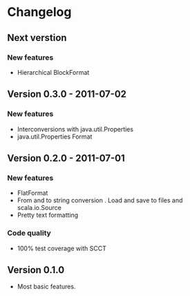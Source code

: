 # Changelog #

## Next verstion ##

### New features ###

  - Hierarchical BlockFormat

## Version 0.3.0 - 2011-07-02 ##

### New features ###
    
  - Interconversions with java.util.Properties
  - java.util.Properties Format

## Version 0.2.0 - 2011-07-01 ##

### New features ###
    
  - FlatFormat
  - From and to string conversion
  . Load and save to files and scala.io.Source
  - Pretty text formatting

### Code quality ###

  - 100% test coverage with SCCT

## Version 0.1.0 ##

  - Most basic features.
